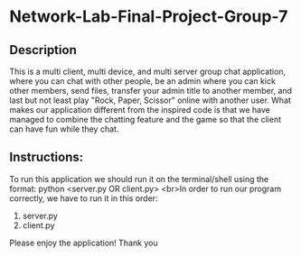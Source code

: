 # Network-Lab-Final-Project-Group-7

## Description
This is a multi client, multi device, and multi server group chat application, where you can chat with other people, be an admin where you can kick other members, send files, transfer your admin title to another member, and last but not least play "Rock, Paper, Scissor" online with another user. What makes our application different from the inspired code is that we have managed to combine the chatting feature and the game so that the client can have fun while they chat.

## Instructions:
To run this application we should run it on the terminal/shell using the format: python <server.py OR client.py> <IP address> <port number><br\>In order to run our program correctly, we have to run it in this order:
1. server.py
2. client.py

Please enjoy the application!
Thank you
